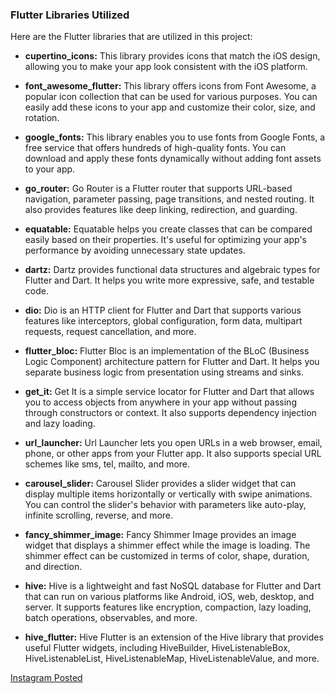 ### Flutter Libraries Utilized

Here are the Flutter libraries that are utilized in this project:

- **cupertino_icons:** This library provides icons that match the iOS design, allowing you to make your app look consistent with the iOS platform.

- **font_awesome_flutter:** This library offers icons from Font Awesome, a popular icon collection that can be used for various purposes. You can easily add these icons to your app and customize their color, size, and rotation.

- **google_fonts:** This library enables you to use fonts from Google Fonts, a free service that offers hundreds of high-quality fonts. You can download and apply these fonts dynamically without adding font assets to your app.

- **go_router:** Go Router is a Flutter router that supports URL-based navigation, parameter passing, page transitions, and nested routing. It also provides features like deep linking, redirection, and guarding.

- **equatable:** Equatable helps you create classes that can be compared easily based on their properties. It's useful for optimizing your app's performance by avoiding unnecessary state updates.

- **dartz:** Dartz provides functional data structures and algebraic types for Flutter and Dart. It helps you write more expressive, safe, and testable code.

- **dio:** Dio is an HTTP client for Flutter and Dart that supports various features like interceptors, global configuration, form data, multipart requests, request cancellation, and more.

- **flutter_bloc:** Flutter Bloc is an implementation of the BLoC (Business Logic Component) architecture pattern for Flutter and Dart. It helps you separate business logic from presentation using streams and sinks.

- **get_it:** Get It is a simple service locator for Flutter and Dart that allows you to access objects from anywhere in your app without passing through constructors or context. It also supports dependency injection and lazy loading.

- **url_launcher:** Url Launcher lets you open URLs in a web browser, email, phone, or other apps from your Flutter app. It also supports special URL schemes like sms, tel, mailto, and more.

- **carousel_slider:** Carousel Slider provides a slider widget that can display multiple items horizontally or vertically with swipe animations. You can control the slider's behavior with parameters like auto-play, infinite scrolling, reverse, and more.

- **fancy_shimmer_image:** Fancy Shimmer Image provides an image widget that displays a shimmer effect while the image is loading. The shimmer effect can be customized in terms of color, shape, duration, and direction.

- **hive:** Hive is a lightweight and fast NoSQL database for Flutter and Dart that can run on various platforms like Android, iOS, web, desktop, and server. It supports features like encryption, compaction, lazy loading, batch operations, observables, and more.

- **hive_flutter:** Hive Flutter is an extension of the Hive library that provides useful Flutter widgets, including HiveBuilder, HiveListenableBox, HiveListenableList, HiveListenableMap, HiveListenableValue, and more.

[Instagram Posted](https://www.instagram.com/p/CzGlaZWSo3N/)

